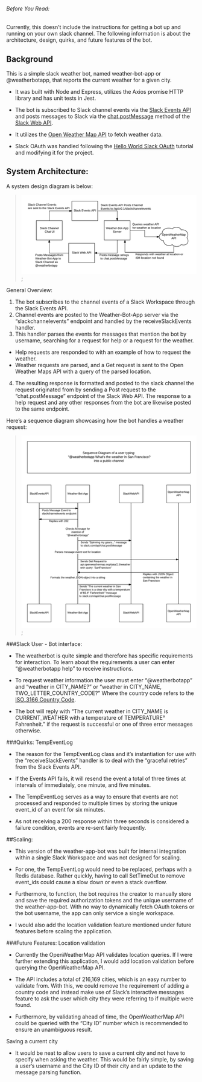 ###### Before You Read:
Currently, this doesn’t include the instructions for getting a bot up and running on your own slack channel. The following information is about the architecture, design, quirks, and future features of the bot. 

## Background
This is a simple slack weather bot, named weather-bot-app or @weatherbotapp, that reports the current weather for a given city.

- It was built with Node and Express, utilizes the Axios promise HTTP library and has unit tests in Jest. 

- The bot is subscribed to Slack channel events via the [Slack Events API](https://api.slack.com/events-api) and posts messages to Slack via the [chat.postMessage](https://api.slack.com/methods/chat.postMessage) method of the [Slack Web API](https://api.slack.com/web).

- It utilizes the [Open Weather Map API](https://openweathermap.org/current) to fetch weather data.

- Slack OAuth was handled following the [Hello World Slack OAuth](https://api.slack.com/tutorials/app-creation-and-oauth) tutorial and modifying it for the project. 

## System Architecture: 

A system design diagram is below:
> ![System-Design-Diagram](/diagrams/Weather-Bot-App-System-Design-Diagram.png?raw=true "System-Design-Diagram");

General Overview:

1. The bot subscribes to the channel events of a Slack Workspace through the Slack Events API.
2. Channel events are posted to the Weather-Bot-App server via the “slackchannelevents” endpoint and handled by the receiveSlackEvents handler.
3. This handler parses the events for messages that mention the bot by username, searching for a request for help or a request for the weather. 
  - Help requests are responded to with an example of how to request the weather. 
  - Weather requests are parsed, and a Get request is sent to the Open Weather Maps API with a query of the parsed location.

4. The resulting response is formatted and posted to the slack channel the request originated from by sending a Post request to the “chat.postMessage” endpoint of the Slack Web API. The response to a help request and any other responses from the bot are likewise posted to the same endpoint. 

Here’s a sequence diagram showcasing how the bot handles a weather request:
> ![Weather-Request-Sequence-Diagram](/diagrams/Weather-Request-Sequence-Diagram.png?raw=true "Weather-Request-Sequence-Diagram");


###Slack User - Bot interface:

- The weatherbot is quite simple and therefore has specific requirements for interaction. To learn about the requirements a user can enter “@weatherbotapp help” to receive instructions.

- To request weather information the user must enter “@weatherbotapp” and “weather in CITY_NAME?” or “weather in CITY_NAME, TWO_LETTER_COUNTRY_CODE?” Where the country code refers to the [ISO_3166 Country Code](https://en.wikipedia.org/wiki/ISO_3166-2).

- The bot will reply with “The current weather in CITY_NAME is CURRENT_WEATHER with a temperature of TEMPERATURE° Fahrenheit.” if the request is successful or one of three error messages otherwise. 

###Quirks:
TempEventLog

- The reason for the TempEventLog class and it’s instantiation for use with the “receiveSlackEvents” handler is to deal with the “graceful retries” from the Slack Events API. 

- If the Events API fails, it will resend the event a total of three times at intervals of immediately, one minute, and five minutes. 

- The TempEventLog serves as a way to ensure that events are not processed and responded to multiple times by storing the unique event_id of an event for six minutes.

- As not receiving a 200 response within three seconds is considered a failure condition, events are re-sent fairly frequently. 


##Scaling:

- This version of the weather-app-bot was built for internal integration within a single Slack Workspace and was not designed for scaling.

- For one, the TempEventLog would need to be replaced, perhaps with a Redis database. Rather quickly, having to call SetTimeOut to remove event_ids could cause a slow down or even a stack overflow.

- Furthermore, to function, the bot requires the creator to manually store and save the required authorization tokens and the unique username of the weather-app-bot. With no way to dynamically fetch OAuth tokens or the bot username, the app can only service a single workspace.

- I would also add the location validation feature mentioned under future features before scaling the application.

###Future Features:
Location validation

- Currently the OpenWeatherMap API validates location queries. If I were further extending this application, I would add location validation before querying the OpenWeatherMap API.

- The API includes a total of 216,169 cities, which is an easy number to validate from. With this, we could remove the requirement of adding a country code and instead make use of Slack’s interactive messages feature to ask the user which city they were referring to if multiple were found.

- Furthermore, by validating ahead of time, the OpenWeatherMap API could be queried with the “City ID” number which is recommended to ensure an unambiguous result. 


Saving a current city

- It would be neat to allow users to save a current city and not have to specify when asking the weather. This would be fairly simple, by saving a user’s username and the City ID of their city and an update to the message parsing function. 


